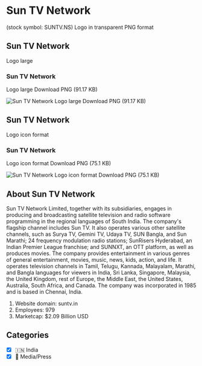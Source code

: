 # Sun TV Network
 (stock symbol: SUNTV.NS) Logo in transparent PNG format

## Sun TV Network
 Logo large

### Sun TV Network
 Logo large Download PNG (91.17 KB)

![Sun TV Network
 Logo large Download PNG (91.17 KB)](/img/orig/SUNTV.NS_BIG-73675fb6.png)

## Sun TV Network
 Logo icon format

### Sun TV Network
 Logo icon format Download PNG (75.1 KB)

![Sun TV Network
 Logo icon format Download PNG (75.1 KB)](/img/orig/SUNTV.NS-a9c8bd96.png)

## About Sun TV Network


Sun TV Network Limited, together with its subsidiaries, engages in producing and broadcasting satellite television and radio software programming in the regional languages of South India. The company's flagship channel includes Sun TV. It also operates various other satellite channels, such as Surya TV, Gemini TV, Udaya TV, SUN Bangla, and Sun Marathi; 24 frequency modulation radio stations; SunRisers Hyderabad, an Indian Premier League franchise; and SUNNXT, an OTT platform, as well as produces movies. The company provides entertainment in various genres of general entertainment, movies, music, news, kids, action, and life. It operates television channels in Tamil, Telugu, Kannada, Malayalam, Marathi, and Bangla languages for viewers in India, Sri Lanka, Singapore, Malaysia, the United Kingdom, rest of Europe, the Middle East, the United States, Australia, South Africa, and Canada. The company was incorporated in 1985 and is based in Chennai, India.

1. Website domain: suntv.in
2. Employees: 979
3. Marketcap: $2.09 Billion USD


## Categories
- [x] 🇮🇳 India
- [x] 📰 Media/Press
